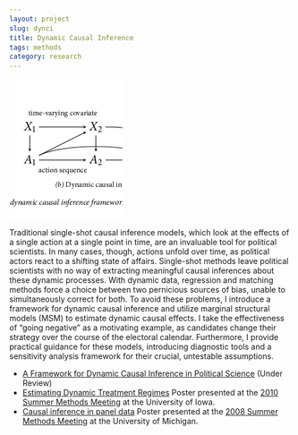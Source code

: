 ```yaml
---
layout: project
slug: dynci
title: Dynamic Causal Inference
tags: methods
category: research
---
```


![Dynamic Causal Inference](/images/dynci.jpg) 

Traditional single-shot causal inference models, which look at the
effects of a single action at a single point in time, are an
invaluable tool for political scientists. In many cases, though,
actions unfold over time, as political actors react to a shifting
state of affairs. Single-shot methods leave political scientists with
no way of extracting meaningful causal inferences about these dynamic
processes. With dynamic data, regression and matching methods force a
choice between two pernicious sources of bias, unable to
simultaneously correct for both. To avoid these problems, I introduce
a framework for dynamic causal inference and utilize marginal
structural models (MSM) to estimate dynamic causal effects. I take the
effectiveness of “going negative” as a motivating example, as
candidates change their strategy over the course of the electoral
calendar.  Furthermore, I provide practical guidance for these models,
introducing diagnostic tools and a sensitivity analysis framework for
their crucial, untestable assumptions.


* [A Framework for Dynamic Causal Inference in Political Science][dynci] (Under Review) 
* [Estimating Dynamic Treatment Regimes][poster2010] Poster presented at the [2010 Summer
Methods Meeting][polmeth2010] at the University of Iowa.
* [Causal inference in panel data][tsposter] Poster presented at the [2008 Summer
Methods Meeting][polmeth2008] at the University of Michigan.


[dynci]: /files/papers/dynci.pdf
[poster2010]: /files/papers/panel-poster.pdf
[polmeth2010]: http://www.polisci.uiowa.edu/polmeth/index.html
[tsposter]: /files/papers/tsposter.pdf
[polmeth2008]: http://polmeth.wustl.edu/conferences/methods2008/
